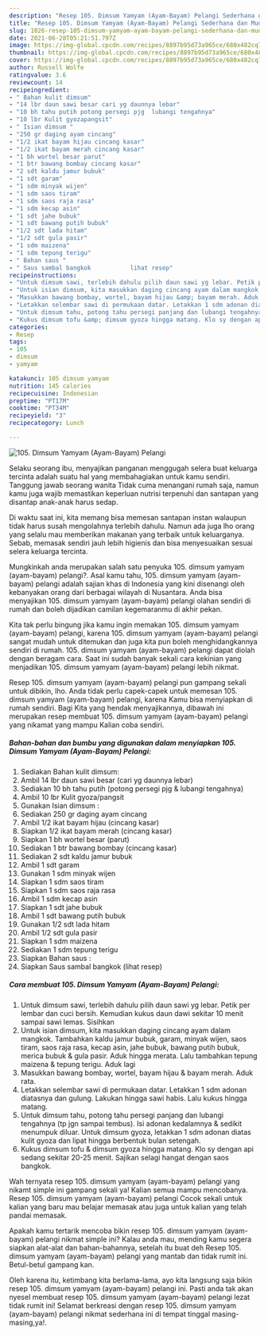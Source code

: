 ```yaml
---
description: "Resep 105. Dimsum Yamyam (Ayam-Bayam) Pelangi Sederhana dan Mudah Dibuat"
title: "Resep 105. Dimsum Yamyam (Ayam-Bayam) Pelangi Sederhana dan Mudah Dibuat"
slug: 1026-resep-105-dimsum-yamyam-ayam-bayam-pelangi-sederhana-dan-mudah-dibuat
date: 2021-06-28T05:21:51.797Z
image: https://img-global.cpcdn.com/recipes/8897b95d73a965ce/680x482cq70/105-dimsum-yamyam-ayam-bayam-pelangi-foto-resep-utama.jpg
thumbnail: https://img-global.cpcdn.com/recipes/8897b95d73a965ce/680x482cq70/105-dimsum-yamyam-ayam-bayam-pelangi-foto-resep-utama.jpg
cover: https://img-global.cpcdn.com/recipes/8897b95d73a965ce/680x482cq70/105-dimsum-yamyam-ayam-bayam-pelangi-foto-resep-utama.jpg
author: Russell Wolfe
ratingvalue: 3.6
reviewcount: 14
recipeingredient:
- " Bahan kulit dimsum"
- "14 lbr daun sawi besar cari yg daunnya lebar"
- "10 bh tahu putih potong persegi pjg  lubangi tengahnya"
- "10 lbr Kulit gyozapangsit"
- " Isian dimsum "
- "250 gr daging ayam cincang"
- "1/2 ikat bayam hijau cincang kasar"
- "1/2 ikat bayam merah cincang kasar"
- "1 bh wortel besar parut"
- "1 btr bawang bombay cincang kasar"
- "2 sdt kaldu jamur bubuk"
- "1 sdt garam"
- "1 sdm minyak wijen"
- "1 sdm saos tiram"
- "1 sdm saos raja rasa"
- "1 sdm kecap asin"
- "1 sdt jahe bubuk"
- "1 sdt bawang putih bubuk"
- "1/2 sdt lada hitam"
- "1/2 sdt gula pasir"
- "1 sdm maizena"
- "1 sdm tepung terigu"
- " Bahan saus "
- " Saus sambal bangkok           lihat resep"
recipeinstructions:
- "Untuk dimsum sawi, terlebih dahulu pilih daun sawi yg lebar. Petik per lembar dan cuci bersih. Kemudian kukus daun dawi sekitar 10 menit sampai sawi lemas. Sisihkan"
- "Untuk isian dimsum, kita masukkan daging cincang ayam dalam mangkok. Tambahkan kaldu jamur bubuk, garam, minyak wijen, saos tiram, saos raja rasa, kecap asin, jahe bubuk, bawang putih bubuk, merica bubuk &amp; gula pasir. Aduk hingga merata. Lalu tambahkan tepung maizena &amp; tepung terigu. Aduk lagi"
- "Masukkan bawang bombay, wortel, bayam hijau &amp; bayam merah. Aduk rata."
- "Letakkan selembar sawi di permukaan datar. Letakkan 1 sdm adonan diatasnya dan gulung. Lakukan hingga sawi habis. Lalu kukus hingga matang."
- "Untuk dimsum tahu, potong tahu persegi panjang dan lubangi tengahnya (tp jgn sampai tembus). Isi adonan kedalamnya &amp; sedikit menumpuk diluar. Untuk dimsum gyoza, letakkan 1 sdm adonan diatas kulit gyoza dan lipat hingga berbentuk bulan setengah."
- "Kukus dimsum tofu &amp; dimsum gyoza hingga matang. Klo sy dengan api sedang sekitar 20-25 menit. Sajikan selagi hangat dengan saos bangkok."
categories:
- Resep
tags:
- 105
- dimsum
- yamyam

katakunci: 105 dimsum yamyam 
nutrition: 145 calories
recipecuisine: Indonesian
preptime: "PT17M"
cooktime: "PT34M"
recipeyield: "3"
recipecategory: Lunch

---
```



![105. Dimsum Yamyam (Ayam-Bayam) Pelangi](https://img-global.cpcdn.com/recipes/8897b95d73a965ce/680x482cq70/105-dimsum-yamyam-ayam-bayam-pelangi-foto-resep-utama.jpg)

Selaku seorang ibu, menyajikan panganan menggugah selera buat keluarga tercinta adalah suatu hal yang membahagiakan untuk kamu sendiri. Tanggung jawab seorang  wanita Tidak cuma menangani rumah saja, namun kamu juga wajib memastikan keperluan nutrisi terpenuhi dan santapan yang disantap anak-anak harus sedap.

Di waktu  saat ini, kita memang bisa memesan santapan instan walaupun tidak harus susah mengolahnya terlebih dahulu. Namun ada juga lho orang yang selalu mau memberikan makanan yang terbaik untuk keluarganya. Sebab, memasak sendiri jauh lebih higienis dan bisa menyesuaikan sesuai selera keluarga tercinta. 



Mungkinkah anda merupakan salah satu penyuka 105. dimsum yamyam (ayam-bayam) pelangi?. Asal kamu tahu, 105. dimsum yamyam (ayam-bayam) pelangi adalah sajian khas di Indonesia yang kini disenangi oleh kebanyakan orang dari berbagai wilayah di Nusantara. Anda bisa menyajikan 105. dimsum yamyam (ayam-bayam) pelangi olahan sendiri di rumah dan boleh dijadikan camilan kegemaranmu di akhir pekan.

Kita tak perlu bingung jika kamu ingin memakan 105. dimsum yamyam (ayam-bayam) pelangi, karena 105. dimsum yamyam (ayam-bayam) pelangi sangat mudah untuk ditemukan dan juga kita pun boleh menghidangkannya sendiri di rumah. 105. dimsum yamyam (ayam-bayam) pelangi dapat diolah dengan beragam cara. Saat ini sudah banyak sekali cara kekinian yang menjadikan 105. dimsum yamyam (ayam-bayam) pelangi lebih nikmat.

Resep 105. dimsum yamyam (ayam-bayam) pelangi pun gampang sekali untuk dibikin, lho. Anda tidak perlu capek-capek untuk memesan 105. dimsum yamyam (ayam-bayam) pelangi, karena Kamu bisa menyiapkan di rumah sendiri. Bagi Kita yang hendak menyajikannya, dibawah ini merupakan resep membuat 105. dimsum yamyam (ayam-bayam) pelangi yang nikamat yang mampu Kalian coba sendiri.

<!--inarticleads1-->

##### Bahan-bahan dan bumbu yang digunakan dalam menyiapkan 105. Dimsum Yamyam (Ayam-Bayam) Pelangi:

1. Sediakan  Bahan kulit dimsum:
1. Ambil 14 lbr daun sawi besar (cari yg daunnya lebar)
1. Sediakan 10 bh tahu putih (potong persegi pjg &amp; lubangi tengahnya)
1. Ambil 10 lbr Kulit gyoza/pangsit
1. Gunakan  Isian dimsum :
1. Sediakan 250 gr daging ayam cincang
1. Ambil 1/2 ikat bayam hijau (cincang kasar)
1. Siapkan 1/2 ikat bayam merah (cincang kasar)
1. Siapkan 1 bh wortel besar (parut)
1. Sediakan 1 btr bawang bombay (cincang kasar)
1. Sediakan 2 sdt kaldu jamur bubuk
1. Ambil 1 sdt garam
1. Gunakan 1 sdm minyak wijen
1. Siapkan 1 sdm saos tiram
1. Siapkan 1 sdm saos raja rasa
1. Ambil 1 sdm kecap asin
1. Siapkan 1 sdt jahe bubuk
1. Ambil 1 sdt bawang putih bubuk
1. Gunakan 1/2 sdt lada hitam
1. Ambil 1/2 sdt gula pasir
1. Siapkan 1 sdm maizena
1. Sediakan 1 sdm tepung terigu
1. Siapkan  Bahan saus :
1. Siapkan  Saus sambal bangkok           (lihat resep)




<!--inarticleads2-->

##### Cara membuat 105. Dimsum Yamyam (Ayam-Bayam) Pelangi:

1. Untuk dimsum sawi, terlebih dahulu pilih daun sawi yg lebar. Petik per lembar dan cuci bersih. Kemudian kukus daun dawi sekitar 10 menit sampai sawi lemas. Sisihkan
1. Untuk isian dimsum, kita masukkan daging cincang ayam dalam mangkok. Tambahkan kaldu jamur bubuk, garam, minyak wijen, saos tiram, saos raja rasa, kecap asin, jahe bubuk, bawang putih bubuk, merica bubuk &amp; gula pasir. Aduk hingga merata. Lalu tambahkan tepung maizena &amp; tepung terigu. Aduk lagi
1. Masukkan bawang bombay, wortel, bayam hijau &amp; bayam merah. Aduk rata.
1. Letakkan selembar sawi di permukaan datar. Letakkan 1 sdm adonan diatasnya dan gulung. Lakukan hingga sawi habis. Lalu kukus hingga matang.
1. Untuk dimsum tahu, potong tahu persegi panjang dan lubangi tengahnya (tp jgn sampai tembus). Isi adonan kedalamnya &amp; sedikit menumpuk diluar. Untuk dimsum gyoza, letakkan 1 sdm adonan diatas kulit gyoza dan lipat hingga berbentuk bulan setengah.
1. Kukus dimsum tofu &amp; dimsum gyoza hingga matang. Klo sy dengan api sedang sekitar 20-25 menit. Sajikan selagi hangat dengan saos bangkok.




Wah ternyata resep 105. dimsum yamyam (ayam-bayam) pelangi yang nikamt simple ini gampang sekali ya! Kalian semua mampu mencobanya. Resep 105. dimsum yamyam (ayam-bayam) pelangi Cocok sekali untuk kalian yang baru mau belajar memasak atau juga untuk kalian yang telah pandai memasak.

Apakah kamu tertarik mencoba bikin resep 105. dimsum yamyam (ayam-bayam) pelangi nikmat simple ini? Kalau anda mau, mending kamu segera siapkan alat-alat dan bahan-bahannya, setelah itu buat deh Resep 105. dimsum yamyam (ayam-bayam) pelangi yang mantab dan tidak rumit ini. Betul-betul gampang kan. 

Oleh karena itu, ketimbang kita berlama-lama, ayo kita langsung saja bikin resep 105. dimsum yamyam (ayam-bayam) pelangi ini. Pasti anda tak akan nyesel membuat resep 105. dimsum yamyam (ayam-bayam) pelangi lezat tidak rumit ini! Selamat berkreasi dengan resep 105. dimsum yamyam (ayam-bayam) pelangi nikmat sederhana ini di tempat tinggal masing-masing,ya!.

